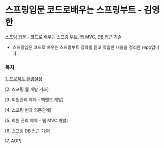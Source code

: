 # 스프링입문 코드로배우는 스프링부트 - 김영한

[스프링 입문 - 코드로 배우는 스프링 부트, 웹 MVC, DB 접근 기술](https://www.inflearn.com/course/%EC%8A%A4%ED%94%84%EB%A7%81-%EC%9E%85%EB%AC%B8-%EC%8A%A4%ED%94%84%EB%A7%81%EB%B6%80%ED%8A%B8/dashboard)
* 스프링입문 코드로 배우는 스프링부트 강의를 듣고 학습한 내용을 정리한 repo입니다.


### 목차

[1. 프로젝트 환경설정](https://github.com/uriseozz/study/blob/main/spring/%EC%8A%A4%ED%94%84%EB%A7%81%EC%9E%85%EB%AC%B8_%EC%BD%94%EB%93%9C%EB%A1%9C%EB%B0%B0%EC%9A%B0%EB%8A%94_%EC%8A%A4%ED%94%84%EB%A7%81%EB%B6%80%ED%8A%B8_%EC%9D%B8%ED%94%84%EB%9F%B0_%EA%B9%80%EC%98%81%ED%95%9C/%ED%94%84%EB%A1%9C%EC%A0%9D%ED%8A%B8%20%ED%99%98%EA%B2%BD%EC%84%A4%EC%A0%95.md)

[2. 스프링 웹 개발 기초]

[3. 회원관리 예제 - 백엔드 개발]

[4. 스프링 빈과 의존관계]

[5. 회원 관리 예제 - 웹 MVC 개발]

[6. 스프링 DB 접근 기술]

[7. AOP]
